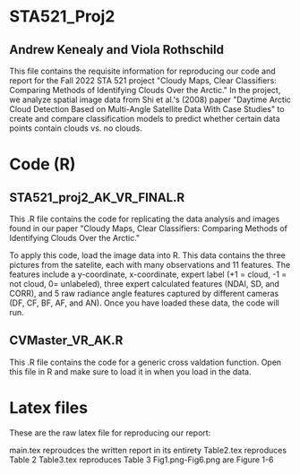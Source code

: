 # STA521_Proj2
## Andrew Kenealy and Viola Rothschild 

This file contains the requisite information for reproducing our code and report for the Fall 2022 STA 521 project "Cloudy Maps, Clear Classifiers: Comparing Methods of Identifying Clouds Over the Arctic." In the project, we analyze spatial image data from Shi et al.'s (2008) paper "Daytime Arctic Cloud Detection Based on Multi-Angle Satellite Data With Case Studies" to create and compare classification models to predict whether certain data points contain clouds vs. no clouds. 

# Code (R)
## STA521_proj2_AK_VR_FINAL.R
This .R file contains the code for replicating the data analysis and images found in our paper "Cloudy Maps, Clear Classifiers: Comparing Methods of Identifying Clouds Over the Arctic." 

To apply this code, load the image data into R. This data contains the three pictures from the satelite, each with many observations and 11 features. The features include a y-coordinate, x-coordinate, expert label (+1 = cloud, -1 = not cloud, 0= unlabeled), three expert calculated features (NDAI, SD, and CORR), and 5 raw radiance angle features captured by different cameras (DF, CF, BF, AF, and AN). Once you have loaded these data, the code will run. 

## CVMaster_VR_AK.R
This .R file contains the code for a generic cross valdation function. Open this file in R and make sure to load it in when you load in the data. 

# Latex files 
These are the raw latex file for reproducing our report:

main.tex reproudces the written report in its entirety
Table2.tex reproduces Table 2
Table3.tex reproduces Table 3
Fig1.png-Fig6.png are Figure 1-6 

